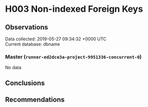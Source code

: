# H003 Non-indexed Foreign Keys #

## Observations ##
Data collected: 2019-05-27 09:34:32 +0000 UTC  
Current database: dbname  

### Master (`runner-ed2dce3a-project-9951336-concurrent-0`) ###


No data


## Conclusions ##


## Recommendations ##

